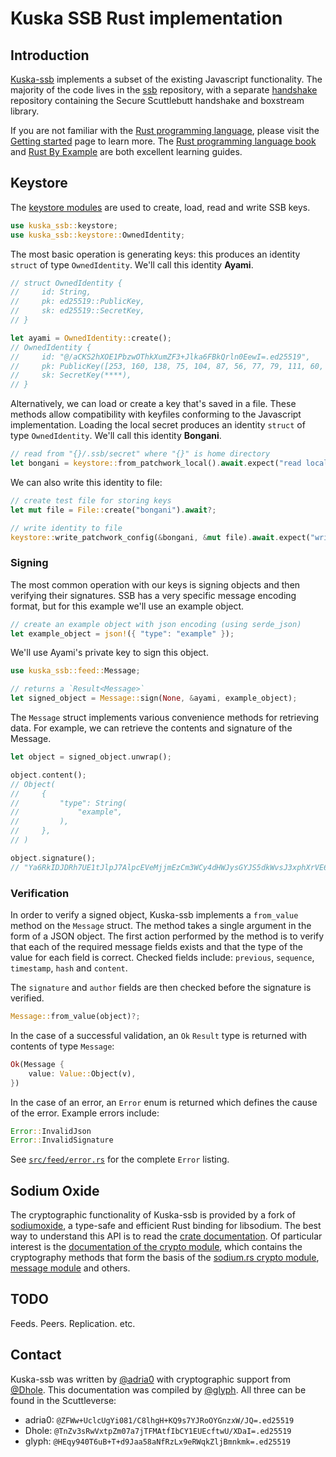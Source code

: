 # Kuska SSB Rust implementation

## Introduction

[Kuska-ssb](https://github.com/Kuska-ssb) implements a subset of the existing Javascript functionality. The majority of the code lives in the [ssb](https://github.com/Kuska-ssb/ssb) repository, with a separate [handshake](https://github.com/Kuska-ssb/handshake) repository containing the Secure Scuttlebutt handshake and boxstream library.

If you are not familiar with the [Rust programming language](https://www.rust-lang.org/), please visit the [Getting started](https://www.rust-lang.org/learn/get-started) page to learn more. The [Rust programming language book](https://doc.rust-lang.org/book/) and [Rust By Example](https://doc.rust-lang.org/stable/rust-by-example/) are both excellent learning guides.

## Keystore

The [keystore modules](https://github.com/Kuska-ssb/ssb/tree/master/src/keystore) are used to create, load, read and write SSB keys.

```rust
use kuska_ssb::keystore;
use kuska_ssb::keystore::OwnedIdentity;
```

The most basic operation is generating keys: this produces an identity `struct` of type `OwnedIdentity`. We'll call this identity **Ayami**.

```rust
// struct OwnedIdentity {
//     id: String,
//     pk: ed25519::PublicKey,
//     sk: ed25519::SecretKey,
// }

let ayami = OwnedIdentity::create();
// OwnedIdentity {
//     id: "@/aCKS2hXOE1PbzwOThkXumZF3+Jlka6FBkQrln0EewI=.ed25519",
//     pk: PublicKey([253, 160, 138, 75, 104, 87, 56, 77, 79, 111, 60, 14, 78, 25, 23, 186, 102, 69, 223, 226, 101, 145, 174, 133, 6, 68, 43, 150, 125, 4, 123, 2]),
//     sk: SecretKey(****),
// }
```

Alternatively, we can load or create a key that's saved in a file. These methods allow compatibility with keyfiles conforming to the Javascript implementation. Loading the local secret produces an identity `struct` of type `OwnedIdentity`. We'll call this identity **Bongani**.

```rust
// read from "{}/.ssb/secret" where "{}" is home directory
let bongani = keystore::from_patchwork_local().await.expect("read local secret");
```

We can also write this identity to file:

```rust
// create test file for storing keys
let mut file = File::create("bongani").await?;

// write identity to file
keystore::write_patchwork_config(&bongani, &mut file).await.expect("write local secret");
```

### Signing

The most common operation with our keys is signing objects and then verifying their signatures. SSB has a very specific message encoding format, but for this example we'll use an example object.

```rust
// create an example object with json encoding (using serde_json)
let example_object = json!({ "type": "example" });
```

We'll use Ayami's private key to sign this object.

```rust
use kuska_ssb::feed::Message;

// returns a `Result<Message>`
let signed_object = Message::sign(None, &ayami, example_object);
```

The `Message` struct implements various convenience methods for retrieving data. For example, we can retrieve the contents and signature of the Message.

```rust
let object = signed_object.unwrap();

object.content();
// Object(
//     {
//         "type": String(
//             "example",
//         ),
//     },
// )

object.signature();
// "Ya6RkIDJDRh7UE1tJlpJ7AlpcEVeMjjmEzCm3WCy4dHWJysGYJS5dkWvsJ3xphXrVE61Yqv+dXNPLv8ypzpiAg==.sig.ed25519"
```

### Verification

In order to verify a signed object, Kuska-ssb implements a `from_value` method on the `Message` struct. The method takes a single argument in the form of a JSON object. The first action performed by the method is to verify that each of the required message fields exists and that the type of the value for each field is correct. Checked fields include: `previous`, `sequence`, `timestamp`, `hash` and `content`.

The `signature` and `author` fields are then checked before the signature is verified.

```rust
Message::from_value(object)?;
```

In the case of a successful validation, an `Ok` `Result` type is returned with contents of type `Message`:

```rust
Ok(Message {
    value: Value::Object(v),
})
```

In the case of an error, an `Error` enum is returned which defines the cause of the error. Example errors include:

```rust
Error::InvalidJson
Error::InvalidSignature
```

See [`src/feed/error.rs`](https://github.com/Kuska-ssb/ssb/blob/90017a31fa8789e548347bb205e96be8fc9351c7/src/feed/error.rs) for the complete `Error` listing.

## Sodium Oxide

The cryptographic functionality of Kuska-ssb is provided by a fork of [sodiumoxide](https://github.com/Kuska-ssb/sodiumoxide), a type-safe and efficient Rust binding for libsodium. The best way to understand this API is to read the [crate documentation](https://docs.rs/sodiumoxide/0.2.6/sodiumoxide/). Of particular interest is the [documentation of the crypto module](https://docs.rs/sodiumoxide/0.2.6/sodiumoxide/crypto/index.html), which contains the cryptography methods that form the basis of the [sodium.rs crypto module](https://github.com/Kuska-ssb/ssb/blob/master/src/crypto/sodium.rs), [message module](https://github.com/Kuska-ssb/ssb/blob/master/src/feed/message.rs) and others.

## TODO

Feeds. Peers. Replication. etc.

## Contact

Kuska-ssb was written by [@adria0](https://github.com/adria0) with cryptographic support from [@Dhole](https://github.com/Dhole). This documentation was compiled by [@glyph](https://github.com/mycognosist). All three can be found in the Scuttleverse:

* adria0: `@ZFWw+UclcUgYi081/C8lhgH+KQ9s7YJRoOYGnzxW/JQ=.ed25519`
* Dhole: `@TnZv3sRwVxtpZm07a7jTFMAtfIbCY1EUEcftwU/XDaI=.ed25519`
* glyph: `@HEqy940T6uB+T+d9Jaa58aNfRzLx9eRWqkZljBmnkmk=.ed25519`
